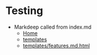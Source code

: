 # Testing
  * Markdeep called from index.md
    - [Home](/markdeep-testing/)
    - [templates](/markdeep-testing/templates)
    - [templates/features.md.html](./templates/features.md.html)

